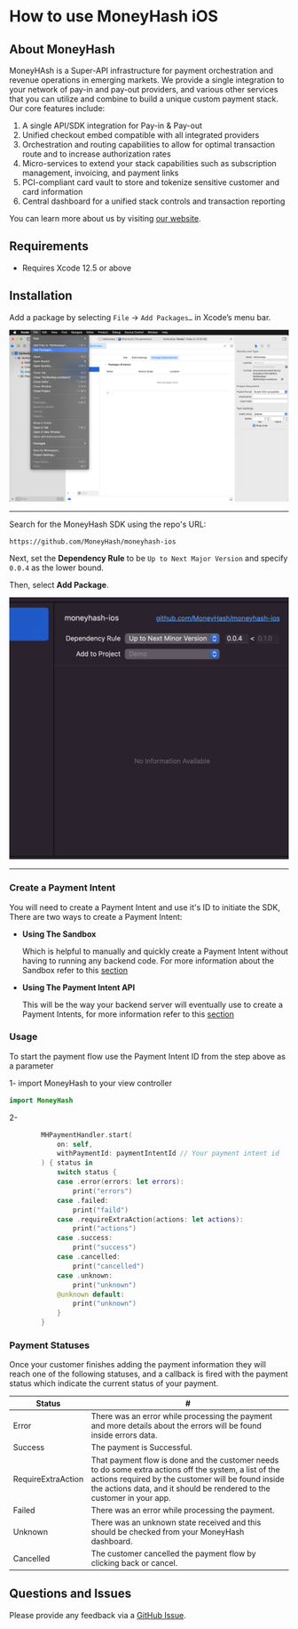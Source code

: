 # How to use MoneyHash iOS

## About MoneyHash

MoneyHAsh is a Super-API infrastructure for payment orchestration and revenue operations in emerging markets. We provide a single integration to your network of pay-in and pay-out providers, and various other services that you can utilize and combine to build a unique custom payment stack. Our core features include:

1. A single API/SDK integration for Pay-in & Pay-out
2. Unified checkout embed compatible with all integrated providers
3. Orchestration and routing capabilities to allow for optimal transaction route and to increase authorization rates
4. Micro-services to extend your stack capabilities such as subscription management, invoicing, and payment links
5. PCI-compliant card vault to store and tokenize sensitive customer and card information
6. Central dashboard for a unified stack controls and transaction reporting

You can learn more about us by visiting [our website](https://www.moneyhash.io/).

## Requirements

- Requires Xcode 12.5 or above

## Installation

Add a package by selecting `File` → `Add Packages…` in Xcode’s menu bar.

<img src="docs/swiftpm_step1.png">

---

Search for the MoneyHash SDK using the repo's URL:
```console
https://github.com/MoneyHash/moneyhash-ios
```

Next, set the **Dependency Rule** to be `Up to Next Major Version` and specify `0.0.4` as the lower bound.

Then, select **Add Package**.

<img src="docs/swiftpm_step2.png">

---

### Create a Payment Intent
You will need to create a Payment Intent and use it's ID to initiate the SDK, There are two ways to create a Payment Intent:

- **Using The Sandbox**

  Which is helpful to manually and quickly create a Payment Intent without having to running any backend code. For more information about the Sandbox refer to this [section](https://moneyhash.github.io/sandbox)
- **Using The Payment Intent API**

  This will be the way your backend server will eventually use to create a Payment Intents, for more information refer to this [section](https://moneyhash.github.io/api)

### Usage

To start the payment flow use the Payment Intent ID from the step above as a parameter

1- import MoneyHash to your view controller
```swift
import MoneyHash
```

2- 

```swift
        MHPaymentHandler.start(
            on: self,
            withPaymentId: paymentIntentId // Your payment intent id
        ) { status in
            switch status {
            case .error(errors: let errors):
                print("errors")
            case .failed:
                print("faild")
            case .requireExtraAction(actions: let actions):
                print("actions")
            case .success:
                print("success")
            case .cancelled:
                print("cancelled")
            case .unknown:
                print("unknown")
            @unknown default:
                print("unknown")
            }
        }
```

### Payment Statuses
Once your customer finishes adding the payment information they will reach one of the following statuses, and  a callback is fired with the payment status which indicate the current status of your payment.

Status | #
--- | ---
Error | There was an error while processing the payment and more details about the errors will be found inside errors data.
Success | The payment is Successful.
RequireExtraAction | That payment flow is done and the customer needs to do some extra actions off the system, a list of the actions required by the customer will be found inside the actions data, and it should be rendered to the customer in your app.
Failed | There was an error while processing the payment.
Unknown | There was an unknown state received and this should be checked from your MoneyHash dashboard.
Cancelled | The customer cancelled the payment flow by clicking back or cancel.

## Questions and Issues

Please provide any feedback via a [GitHub Issue](https://github.com/MoneyHash/moneyhash-ios/issues/new?template=bug_report.md).
